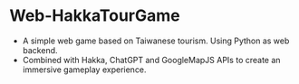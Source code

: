 # Web-HakkaTourGame

- A simple web game based on Taiwanese tourism. Using Python as web backend.
- Combined with Hakka, ChatGPT and GoogleMapJS APIs to create an immersive gameplay experience.
